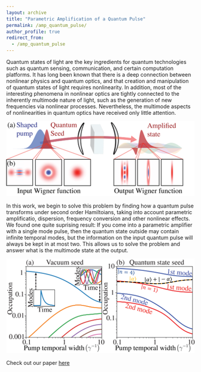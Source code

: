 ```yaml
---
layout: archive
title: "Parametric Amplification of a Quantum Pulse"
permalink: /amp_quantum_pulse/
author_profile: true
redirect_from:
  - /amp_quantum_pulse
--- 
```

Quantum states of light are the key ingredients for quantum technologies such as quantum sensing, communication, and certain computation platforms. It has long been known that there is a deep connection between nonlinear physics and quantum optics, and that creation and manipulation of quantum states of light requires nonlinearity. In addition, most of the interesting phenomena in nonlinear optics are tightly connected to the inherently multimode nature of light, such as the generation of new frequencies via nonlinear processes. Nevertheless, the multimode aspects of nonlinearities in quantum optics have received only little attention. 
<p align="center">
  <img src='/images/Figure 1 squeezing paper.png' width="600">
</p>
In this work, we begin to solve this problem by finding how a quantum pulse transforms under second order Hamiltoians, taking into account parametric amplificatio, dispersion, frequency conversion and other nonlinear effects. We found one quite suprising result: If you come into a parametric amplifier with a single mode pulse, then the quantum state outside may contain infinite temporal modes, but the information on the input quantum pulse will always be kept in at most two. This allows us to solve the problem and answer what is the multimode state at the output. 
<p align="center">
  <img src='/images/Figure 2 squeezing paper.png' width="600">
</p>

Check out our paper [here](https://arxiv.org/abs/2312.04394)
